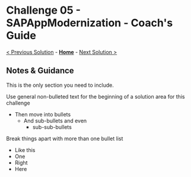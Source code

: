 # Challenge 05 - SAPAppModernization - Coach's Guide 

[< Previous Solution](./Solution-04.md) - **[Home](./README.md)** - [Next Solution >](./Solution-06.md)

## Notes & Guidance
This is the only section you need to include.

Use general non-bulleted text for the beginning of a solution area for this challenge
- Then move into bullets
    - And sub-bullets and even
        - sub-sub-bullets

Break things apart with more than one bullet list
- Like this 
- One
- Right
- Here
